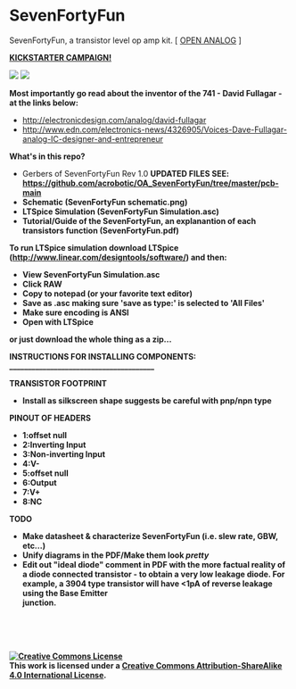SevenFortyFun
=============

SevenFortyFun, a transistor level op amp kit. [ <a href="http://openanalog.brace.io">OPEN ANALOG</a> ]

<b><a href="https://www.kickstarter.com/projects/1208645775/open-analog">KICKSTARTER CAMPAIGN!</a></b>

<img src="https://d2isyty7gbnm74.cloudfront.net/unsafe/276x276/square-production.s3.amazonaws.com/files/15bd0d0352ecbeb635dc87a63bf17537/original.jpeg">

<img src="https://acrobotic.com/media/catalog/product/cache/1/image/650x/040ec09b1e35df139433887a97daa66f/a/i/ai_acr00004_iso.jpg">

<b>Most importantly go read about the inventor of the 741 - David Fullagar - at the links below: </b>
  - http://electronicdesign.com/analog/david-fullagar
  - http://www.edn.com/electronics-news/4326905/Voices-Dave-Fullagar-analog-IC-designer-and-entrepreneur

<b>What's in this repo?</b>
  - Gerbers of SevenFortyFun Rev 1.0 <b>UPDATED FILES SEE: https://github.com/acrobotic/OA_SevenFortyFun/tree/master/pcb-main<b>
  - Schematic (SevenFortyFun schematic.png)
  - LTSpice Simulation (SevenFortyFun Simulation.asc)
  - Tutorial/Guide of the SevenFortyFun, an explanantion of each transistors function (SevenFortyFun.pdf)

<b>To run LTSpice simulation download LTSpice (http://www.linear.com/designtools/software/) and then:</b>

  - View SevenFortyFun Simulation.asc
  - Click RAW
  - Copy to notepad (or your favorite text editor)
  - Save as .asc making sure 'save as type:' is selected to 'All Files'
  - Make sure encoding is ANSI
  - Open with LTSpice
  
or just download the whole thing as a zip...




<b>   INSTRUCTIONS FOR INSTALLING COMPONENTS: </b><br>
<b>   _______________________________________ </b>

<b> TRANSISTOR FOOTPRINT </b>
  - Install as silkscreen shape suggests be careful with pnp/npn type 

<b> PINOUT OF HEADERS </b>

  - 1:offset null
  - 2:Inverting Input
  - 3:Non-inverting Input
  - 4:V-
  - 5:offset null
  - 6:Output
  - 7:V+
  - 8:NC

<b>TODO</b>
  - Make datasheet & characterize SevenFortyFun (i.e. slew rate, GBW, etc...)
  - Unify diagrams in the PDF/Make them look <i>pretty</i>
  - Edit out "ideal diode" comment in PDF with the more factual reality of a diode connected transistor - to obtain a very     low leakage diode. For example, a 3904 type transistor will have <1pA of reverse leakage using the Base Emitter     
    junction.
  
 
<br>
<br>
<br>

<a rel="license" href="http://creativecommons.org/licenses/by-sa/4.0/"><img alt="Creative Commons License" style="border-width:0" src="https://i.creativecommons.org/l/by-sa/4.0/88x31.png" /></a><br />This work is licensed under a <a rel="license" href="http://creativecommons.org/licenses/by-sa/4.0/">Creative Commons Attribution-ShareAlike 4.0 International License</a>.
